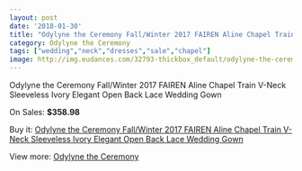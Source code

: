 ```yaml
---
layout: post
date: '2018-01-30'
title: "Odylyne the Ceremony Fall/Winter 2017 FAIREN Aline Chapel Train V-Neck Sleeveless Ivory Elegant Open Back Lace Wedding Gown"
category: Odylyne the Ceremony
tags: ["wedding","neck","dresses","sale","chapel"]
image: http://img.eudances.com/32793-thickbox_default/odylyne-the-ceremony-fall-winter-2017-fairen-aline-chapel-train-v-neck-sleeveless-ivory-elegant-open-back-lace-wedding-gown.jpg
---
```

Odylyne the Ceremony Fall/Winter 2017 FAIREN Aline Chapel Train V-Neck Sleeveless Ivory Elegant Open Back Lace Wedding Gown

On Sales: **$358.98**
<a href="https://www.eudances.com/en/odylyne-the-ceremony/10128-odylyne-the-ceremony-fall-winter-2017-fairen-aline-chapel-train-v-neck-sleeveless-ivory-elegant-open-back-lace-wedding-gown.html"><amp-img layout="responsive" width="600" height="600" src="//img.eudances.com/32793-thickbox_default/odylyne-the-ceremony-fall-winter-2017-fairen-aline-chapel-train-v-neck-sleeveless-ivory-elegant-open-back-lace-wedding-gown.jpg" alt="Odylyne the Ceremony Fall/Winter 2017 FAIREN Aline Chapel Train V-Neck Sleeveless Ivory Elegant Open Back Lace Wedding Gown 0" /></a>
<a href="https://www.eudances.com/en/odylyne-the-ceremony/10128-odylyne-the-ceremony-fall-winter-2017-fairen-aline-chapel-train-v-neck-sleeveless-ivory-elegant-open-back-lace-wedding-gown.html"><amp-img layout="responsive" width="600" height="600" src="//img.eudances.com/32797-thickbox_default/odylyne-the-ceremony-fall-winter-2017-fairen-aline-chapel-train-v-neck-sleeveless-ivory-elegant-open-back-lace-wedding-gown.jpg" alt="Odylyne the Ceremony Fall/Winter 2017 FAIREN Aline Chapel Train V-Neck Sleeveless Ivory Elegant Open Back Lace Wedding Gown 1" /></a>
<a href="https://www.eudances.com/en/odylyne-the-ceremony/10128-odylyne-the-ceremony-fall-winter-2017-fairen-aline-chapel-train-v-neck-sleeveless-ivory-elegant-open-back-lace-wedding-gown.html"><amp-img layout="responsive" width="600" height="600" src="//img.eudances.com/32796-thickbox_default/odylyne-the-ceremony-fall-winter-2017-fairen-aline-chapel-train-v-neck-sleeveless-ivory-elegant-open-back-lace-wedding-gown.jpg" alt="Odylyne the Ceremony Fall/Winter 2017 FAIREN Aline Chapel Train V-Neck Sleeveless Ivory Elegant Open Back Lace Wedding Gown 2" /></a>
<a href="https://www.eudances.com/en/odylyne-the-ceremony/10128-odylyne-the-ceremony-fall-winter-2017-fairen-aline-chapel-train-v-neck-sleeveless-ivory-elegant-open-back-lace-wedding-gown.html"><amp-img layout="responsive" width="600" height="600" src="//img.eudances.com/32795-thickbox_default/odylyne-the-ceremony-fall-winter-2017-fairen-aline-chapel-train-v-neck-sleeveless-ivory-elegant-open-back-lace-wedding-gown.jpg" alt="Odylyne the Ceremony Fall/Winter 2017 FAIREN Aline Chapel Train V-Neck Sleeveless Ivory Elegant Open Back Lace Wedding Gown 3" /></a>
<a href="https://www.eudances.com/en/odylyne-the-ceremony/10128-odylyne-the-ceremony-fall-winter-2017-fairen-aline-chapel-train-v-neck-sleeveless-ivory-elegant-open-back-lace-wedding-gown.html"><amp-img layout="responsive" width="600" height="600" src="//img.eudances.com/32794-thickbox_default/odylyne-the-ceremony-fall-winter-2017-fairen-aline-chapel-train-v-neck-sleeveless-ivory-elegant-open-back-lace-wedding-gown.jpg" alt="Odylyne the Ceremony Fall/Winter 2017 FAIREN Aline Chapel Train V-Neck Sleeveless Ivory Elegant Open Back Lace Wedding Gown 4" /></a>

Buy it: [Odylyne the Ceremony Fall/Winter 2017 FAIREN Aline Chapel Train V-Neck Sleeveless Ivory Elegant Open Back Lace Wedding Gown](https://www.eudances.com/en/odylyne-the-ceremony/10128-odylyne-the-ceremony-fall-winter-2017-fairen-aline-chapel-train-v-neck-sleeveless-ivory-elegant-open-back-lace-wedding-gown.html "Odylyne the Ceremony Fall/Winter 2017 FAIREN Aline Chapel Train V-Neck Sleeveless Ivory Elegant Open Back Lace Wedding Gown")

View more: [Odylyne the Ceremony](https://www.eudances.com/en/160-odylyne-the-ceremony "Odylyne the Ceremony")